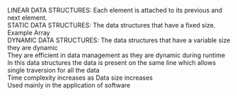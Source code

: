 LINEAR DATA STRUCTURES: Each element is attached to its previous and next element.
<br>
     STATIC DATA STRUCTURES: The data structures that have a fixed size. Example Array
     <br>
     DYNAMIC DATA STRUCTURES: The data structures that have a variable size they are dynamic
     <br>
     They are efficient in data management as they are dynamic during runtime
     <br>
     In this data structures the data is present on the same line which allows single traversion for all the data 
     <br>
     Time complexity increases as Data size increases
     <br>
     Used mainly in the application of software